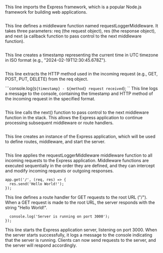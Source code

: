 ```const express = require('express');
```
This line imports the Express framework, which is a popular Node.js framework for building web applications.

```function requestLoggerMiddleware(req, res, next) {
```
This line defines a middleware function named requestLoggerMiddleware. It takes three parameters: req (the request object), res (the response object), and next (a callback function to pass control to the next middleware function).

```const timestamp = new Date().toISOString();
```
This line creates a timestamp representing the current time in UTC timezone in ISO format (e.g., "2024-02-19T12:30:45.678Z").

```const method = req.method;
```
This line extracts the HTTP method used in the incoming request (e.g., GET, POST, PUT, DELETE) from the req object.

```console.log(`${timestamp} - ${method} request received`);
``
This line logs a message to the console, containing the timestamp and HTTP method of the incoming request in the specified format.

```next();
```
This line calls the next() function to pass control to the next middleware function in the stack. This allows the Express application to continue processing subsequent middleware or route handlers.

```const app = express();
```
This line creates an instance of the Express application, which will be used to define routes, middleware, and start the server.

```app.use(requestLoggerMiddleware);
```
This line applies the requestLoggerMiddleware middleware function to all incoming requests to the Express application. Middleware functions are executed sequentially in the order they are defined, and they can intercept and modify incoming requests or outgoing responses.

```
app.get('/', (req, res) => {
  res.send('Hello World!');
});
```
This line defines a route handler for GET requests to the root URL ("/"). When a GET request is made to the root URL, the server responds with the string "Hello World!".

```app.listen(3000, () => {
  console.log('Server is running on port 3000');
});
```
This line starts the Express application server, listening on port 3000. When the server starts successfully, it logs a message to the console indicating that the server is running. Clients can now send requests to the server, and the server will respond accordingly.
